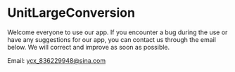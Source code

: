 # UnitLargeConversion



Welcome everyone to use our app. If you encounter a bug during the use or have any suggestions for our app, you can contact us through the email below. We will correct and improve as soon as possible.




Email: ycx_836229948@sina.com
